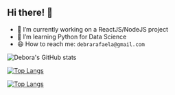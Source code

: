 ## Hi there! 👋

- 🔭 I’m currently working on a ReactJS/NodeJS project
- 🌱 I’m learning Python for Data Science
- 😄 How to reach me: `debrarafaela@gmail.com`

![Debora's GitHub stats](https://github-readme-stats.vercel.app/api?username=debora28&show_icons=true&theme=radical)


[![Top Langs](https://github-readme-stats.vercel.app/api/top-langs/?username=debora28)](https://github.com/debora28/github-readme-stats)


[![Top Langs](https://github-readme-stats.vercel.app/api/top-langs/?username=debora28&langs_count=9)](https://github.com/debora28/github-readme-stats)


